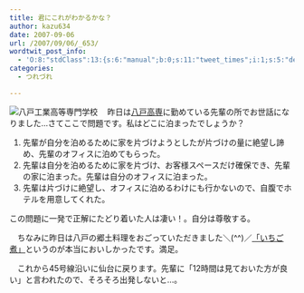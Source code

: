```yaml
---
title: 君にこれがわかるかな？
author: kazu634
date: 2007-09-06
url: /2007/09/06/_653/
wordtwit_post_info:
  - 'O:8:"stdClass":13:{s:6:"manual";b:0;s:11:"tweet_times";i:1;s:5:"delay";i:0;s:7:"enabled";i:1;s:10:"separation";s:2:"60";s:7:"version";s:3:"3.7";s:14:"tweet_template";b:0;s:6:"status";i:2;s:6:"result";a:0:{}s:13:"tweet_counter";i:2;s:13:"tweet_log_ids";a:1:{i:0;i:3221;}s:9:"hash_tags";a:0:{}s:8:"accounts";a:1:{i:0;s:7:"kazu634";}}'
categories:
  - つれづれ

---
```

<div class="section">
<p>
<a href="http://www.hachinohe-ct.ac.jp/" onclick="__gaTracker('send', 'event', 'outbound-article', 'http://www.hachinohe-ct.ac.jp/', '');" target="_blank"><img align="left" alt="八戸工業高等専門学校" src="http://img.simpleapi.net/small/http://www.hachinohe-ct.ac.jp/" border="0" /></a>
</p>
  
<p>
    　昨日は<a href="http://www.hachinohe-ct.ac.jp/" onclick="__gaTracker('send', 'event', 'outbound-article', 'http://www.hachinohe-ct.ac.jp/', '八戸高専');" target="_blank">八戸高専</a>に勤めている先輩の所でお世話になりました…さてここで問題です。私はどこに泊まったでしょうか？
</p>
  
<ol>
<li>
      先輩が自分を泊めるために家を片づけようとしたが片づけの量に絶望し諦め、先輩のオフィスに泊めてもらった。
</li>
<li>
      先輩は自分を泊めるために家を片づけ、お客様スペースだけ確保でき、先輩の家に泊まった。先輩は自分のオフィスに泊まった。
</li>
<li>
      先輩は片づけに絶望し、オフィスに泊めるわけにも行かないので、自腹でホテルを用意してくれた。
</li>
</ol>
  
<p>
    この問題に一発で正解にたどり着いた人は凄い！。自分は尊敬する。
</p>
  
<p>
    　ちなみに昨日は八戸の郷土料理をおごっていただきました＼(^^)／<a href="http://www.ichigoni.com/" onclick="__gaTracker('send', 'event', 'outbound-article', 'http://www.ichigoni.com/', '「いちご煮」');" target="">「いちご煮」</a>というのが本当においしかったです。満足。
</p>
  
<p>
    　これから45号線沿いに仙台に戻ります。先輩に「12時間は見ておいた方が良い」と言われたので、そろそろ出発しないと…。
</p>
</div>